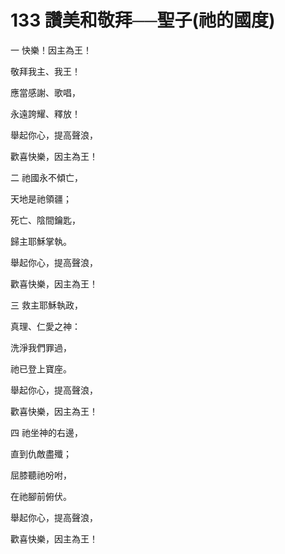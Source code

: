 # 133 讚美和敬拜──聖子(祂的國度)

一 快樂！因主為王！

敬拜我主、我王！

應當感謝、歌唱，

永遠誇耀、釋放！

舉起你心，提高聲浪，

歡喜快樂，因主為王！

二 祂國永不傾亡，

天地是祂領疆；

死亡、陰間鑰匙，

歸主耶穌掌執。

舉起你心，提高聲浪，

歡喜快樂，因主為王！

三 救主耶穌執政，

真理、仁愛之神：

洗淨我們罪過，

祂已登上寶座。

舉起你心，提高聲浪，

歡喜快樂，因主為王！

四 祂坐神的右邊，

直到仇敵盡殲；

屈膝聽祂吩咐，

在祂腳前俯伏。

舉起你心，提高聲浪，

歡喜快樂，因主為王！

